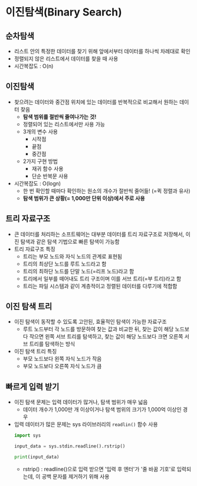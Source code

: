 # 이진탐색(Binary Search)

## 순차탐색

- 리스트 안의 특정한 데이터를 찾기 위해 앞에서부터 데이터를 하나씩 차례대로 확인
- 정렬되지 않은 리스트에서 데이터를 찾을 때 사용
- 시간복잡도 : O(n)

## 이진탐색

- 찾으려는 데이터와 중간점 위치에 있는 데이터를 반복적으로 비교해서 원하는 데이터 찾음
  - **탐색 범위를 절반씩 줄여나가는 것!**
  - 정렬되어 있는 리스트에서만 사용 가능
  - 3개의 변수 사용
    - 시작점
    - 끝점
    - 중간점
  - 2가지 구현 방법
    - 재귀 함수 사용
    - 단순 반복문 사용
- 시간복잡도 : O(logn)
  - 한 번 확인할 때마다 확인하는 원소의 개수가 절반씩 줄어듦! (=퀵 정렬과 유사)
  - **탐색 범위가 큰 상황(= 1,000만 단위 이상)에서 주로 사용**

## 트리 자료구조

- 큰 데이터를 처리하는 소프트웨어는 대부분 데이터를 트리 자료구조로 저장해서, 이진 탐색과 같은 탐색 기법으로 빠른 탐색이 가능함
- 트리 자료구조 특징
  - 트리는 부모 노드와 자식 노드의 관계로 표현됨
  - 트리의 최상단 노드를 루트 노드라고 함
  - 트리의 최하단 노드를 단말 노드(=리프 노드)라고 함
  - 트리에서 일부를 떼어내도 트리 구조이며 이를 서브 트리(=부 트리)라고 함
  - 트리는 파일 시스템과 같이 계층적이고 정렬된 데이터를 다루기에 적합함

## 이진 탐색 트리

- 이진 탐색이 동작할 수 있도록 고안된, 효율적인 탐색이 가능한 자료구조
  - 루트 노드부터 각 노드를 방문하여 찾는 값과 비교한 뒤, 찾는 값이 해당 노드보다 작으면 왼쪽 서브 트리를 탐색하고, 찾는 값이 해당 노드보다 크면 오른쪽 서브 트리를 탐색하는 방식
- 이진 탐색 트리 특징
  - 부모 노드보다 왼쪽 자식 노드가 작음
  - 부모 노드보다 오른쪽 자식 노드가 큼

## 빠르게 입력 받기

- 이진 탐색 문제는 입력 데이터가 많거나, 탐색 범위가 매우 넓음
  - 데이터 개수가 1,000만 개 이상이거나 탐색 범위의 크기가 1,000억 이상인 경우
- 입력 데이터가 많은 문제는 sys 라이브러리의 `readlin()` 함수 사용
  ```py
  import sys

  input_data = sys.stdin.readline().rstrip()

  print(input_data)
  ```
  - rstrip() : readline()으로 입력 받으면 '입력 후 엔터'가 '줄 바꿈 기호'로 입력되는데, 이 공백 문자를 제거하기 위해 사용